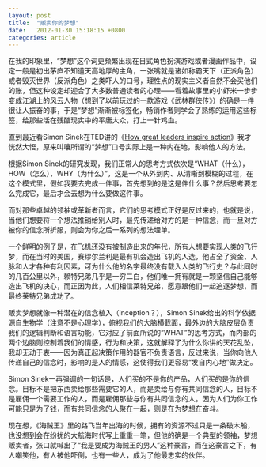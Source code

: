```yaml
---
layout: post
title:  "贩卖你的梦想"
date:   2012-01-30 15:18:15 +0800
categories: article
---
```


在我的印象里，“梦想”这个词更频繁出现在日式角色扮演游戏或者漫画作品中，设定一般是初出茅庐不知道天高地厚的主角，一张嘴就是诸如称霸天下（正派角色）或者毁灭世界（反派角色）之类吓人的口号，理性点的现实主义者自然不会买他们的账，但这种设定却迎合了大多数普通读者的心理——看着故事里的小虾米一步步变成江湖上的风云人物（想到了以前玩过的一款游戏《武林群侠传》）的确是一件很让人振奋的事，于是“梦想”渐渐被标签化，畅销作者则学会了熟练的运用这些标签，给那些活在残酷现实中的平庸大众，打上一针鸡血。

直到最近看Simon Sinek在TED讲的《[How great leaders inspire action][simon-sinek]》我才恍然大悟，原来叫嚷所谓的“梦想”口号实际上是一种内在地，影响他人的方法。

根据Simon Sinek的研究发现，我们正常人的思考方式依次是“WHAT（什么），HOW（怎么），WHY（为什么）”，这是一个从外到内、从清晰到模糊的过程，在这个模式里，假如我要去完成一件事，首先想到的是这是件什么事？然后思考要怎么完成它，最后才会去想为什么要做这件事。

而对那些卓越的领袖或革新者而言，它们的思考模式正好是反过来的，也就是说，当他们想要将一个想法推销给别人时，最先传递给对方的是一种信念，而一旦对方被你的信念所折服，则会为你之后一系列的想法埋单。

一个鲜明的例子是，在飞机还没有被制造出来的年代，所有人想要实现人类的飞行梦，而在当时的美国，赛缪尔兰利是最有机会造出飞机的人选，他占全了资金、人脉和人才各种有利因素，可为什么他的名字最终没有载入人类的飞行史？与此同时的几百公里以外，赖特兄弟几乎是一穷二白，他们唯一拥有就是一颗坚信自己能够造出飞机的决心，而正因为此，人们相信莱特兄弟，愿意跟他们一起追逐梦想，而最终莱特兄弟成功了。

贩卖梦想就像一种潜在的信念植入（inception？），Simon Sinek给出的科学依据源自生物学（注意不是心理学），俯视我们的大脑横截面，最外边的大脑皮层负责我们的逻辑判断和语言功能，它对应了前面所说的“WHAT”的思考方式，而内部的两个边脑则控制着我们的情感，行为和决策，这就解释了为什么你讲的天花乱坠，我却无动于衷——因为真正起决策作用的器官不负责语言，反过来说，当你向他人传递自己的信念时，影响的是人的情感，这使得我们更容易“发自内心地”做决定。

Simon Sinek一再强调的一句话是，人们买的不是你的产品，人们买的是你的信念。目标不是把东西卖给那些需要它的人，而是卖给与你有共同信念的人，目标不是雇佣一个需要工作的人，而是雇佣那些与你有共同信念的人。因为人们为你工作可能只是为了钱，而有共同信念的人聚在一起，则是在为梦想在奋斗。

现在想，《海贼王》里的路飞当年出海的时候，拥有的资源不过只是一条破木船，也没想到会在纷扰的大航海时代写上重重一笔，但他的确是一个典型的领袖，梦想贩卖者，张口就喊出了“我是要成为海贼王的男人”这种豪言，而在这豪言之下，有人嘲笑他，有人被他吓倒，也有一些人，成为了他最忠实的伙伴。

[simon-sinek]: http://www.ted.com/talks/lang/en/simon_sinek_how_great_leaders_inspire_action.html